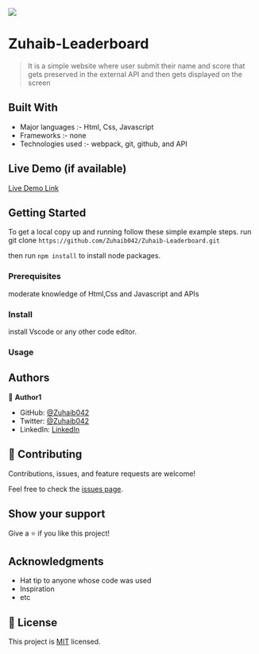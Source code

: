 ![](https://img.shields.io/badge/Microverse-blueviolet)

# Zuhaib-Leaderboard

> It is a simple website where user submit their name and score that gets preserved in the external API and then gets displayed on the screen

## Built With

- Major languages :-
  Html, Css, Javascript
- Frameworks :-
  none
- Technologies used :-
  webpack, git, github, and API

## Live Demo (if available)

[Live Demo Link](https://glistening-pony-d0223e.netlify.app)

## Getting Started

To get a local copy up and running follow these simple example steps.
run git clone
`https://github.com/Zuhaib042/Zuhaib-Leaderboard.git`

then run `npm install` to install node packages.

### Prerequisites

moderate knowledge of Html,Css and Javascript and APIs

### Install

install Vscode or any other code editor.

### Usage

## Authors

👤 **Author1**

- GitHub: [@Zuhaib042](https://github.com/Zuhaib042)
- Twitter: [@Zuhaib042](https://twitter.com/Zuhaib042)
- LinkedIn: [LinkedIn](https://linkedin.com/in/linkedinhandle)

## 🤝 Contributing

Contributions, issues, and feature requests are welcome!

Feel free to check the [issues page](../../issues/).

## Show your support

Give a ⭐️ if you like this project!

## Acknowledgments

- Hat tip to anyone whose code was used
- Inspiration
- etc

## 📝 License

This project is [MIT](./LICENSE) licensed.
